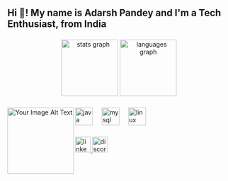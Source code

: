 <h2 align="left">Hi 👋! My name is Adarsh Pandey and I'm a Tech Enthusiast, from India</h2>

###

<div align="center">
  <img src="https://github-readme-stats.vercel.app/api?username=adarshpandey18&hide_title=true&hide_rank=true&show_icons=true&include_all_commits=true&count_private=true&disable_animations=false&theme=nord&locale=en&hide_border=true" height="128" alt="stats graph"  />
  <img src="https://github-readme-stats.vercel.app/api/top-langs?username=adarshpandey18&locale=en&hide_title=false&layout=compact&card_width=320&langs_count=5&theme=nord&hide_border=true" height="128" alt="languages graph"  />
</div>

###

<img src="https://www.reddit.com/media?url=https%3A%2F%2Fi.redd.it%2Fa-nerd-cats-sunday-v0-4zafmjr7a1fa1.jpg%3Fs%3D39f125762dbd35e6c81f56df3738a9fb348c1f3f" alt="Your Image Alt Text" align="left" height="150"/>

###

<div align="left">
  <img src="https://skillicons.dev/icons?i=java" height="40" alt="java logo"  />
  <img width="12" />
  <img src="https://skillicons.dev/icons?i=mysql" height="40" alt="mysql logo"  />
  <img width="12" />
  <img src="https://skillicons.dev/icons?i=linux" height="40" alt="linux logo"  />
</div>

###

<div align="left">
  <a href="www.linkedin.com/in/adarshpandey18" target="_blank">
    <img src="https://img.shields.io/static/v1?message=LinkedIn&logo=linkedin&label=&color=0077B5&logoColor=white&labelColor=&style=for-the-badge" height="35" alt="linkedin logo"  />
  </a>
  <a href="adarsh.69" target="_blank">
    <img src="https://img.shields.io/static/v1?message=Discord&logo=discord&label=&color=7289DA&logoColor=white&labelColor=&style=for-the-badge" height="35" alt="discord logo"  />
  </a>
</div>

###

<br clear="both">

###
